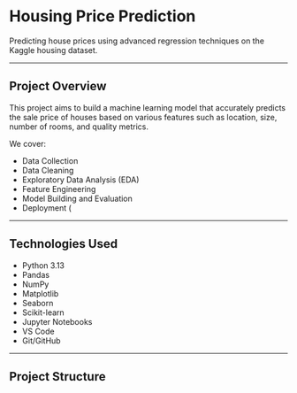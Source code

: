 #  Housing Price Prediction

Predicting house prices using advanced regression techniques on the Kaggle housing dataset.

---

## Project Overview

This project aims to build a machine learning model that accurately predicts the sale price of houses based on various features such as location, size, number of rooms, and quality metrics.

We cover:
- Data Collection
- Data Cleaning
- Exploratory Data Analysis (EDA)
- Feature Engineering
- Model Building and Evaluation
- Deployment (

---

##  Technologies Used

- Python 3.13
- Pandas
- NumPy
- Matplotlib
- Seaborn
- Scikit-learn
- Jupyter Notebooks
- VS Code
- Git/GitHub

---

##  Project Structure

